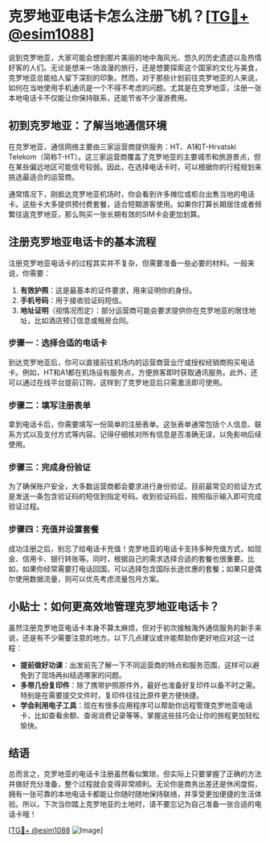 # 克罗地亚电话卡怎么注册飞机？[[TG💪+ @esim1088](https://t.me/s/esim1088)]

说到克罗地亚，大家可能会想到那片美丽的地中海风光、悠久的历史遗迹以及热情好客的人们。无论是想来一场浪漫的旅行，还是想要探索这个国家的文化与美食，克罗地亚总能给人留下深刻的印象。然而，对于那些计划前往克罗地亚的人来说，如何在当地使用手机通讯是一个不得不考虑的问题。尤其是在克罗地亚，注册一张本地电话卡不仅能让你保持联系，还能节省不少漫游费用。

## 初到克罗地亚：了解当地通信环境

在克罗地亚，通信网络主要由三家运营商提供服务：HT、A1和T-Hrvatski Telekom（简称T-HT）。这三家运营商覆盖了克罗地亚的主要城市和旅游景点，但在某些偏远地区可能信号较弱。因此，在选择电话卡时，可以根据你的行程规划来挑选最适合的运营商。

通常情况下，刚抵达克罗地亚机场时，你会看到许多摊位或柜台出售当地的电话卡。这些卡大多提供预付费套餐，适合短期游客使用。如果你打算长期居住或者频繁往返克罗地亚，那么购买一张长期有效的SIM卡会更加划算。

## 注册克罗地亚电话卡的基本流程

注册克罗地亚电话卡的过程其实并不复杂，但需要准备一些必要的材料。一般来说，你需要：

1. **有效护照**：这是最基本的证件要求，用来证明你的身份。
2. **手机号码**：用于接收验证码短信。
3. **地址证明**（视情况而定）：部分运营商可能会要求提供你在克罗地亚的居住地址，比如酒店预订信息或租房合同。

### 步骤一：选择合适的电话卡

到达克罗地亚后，你可以直接前往机场内的运营商营业厅或授权经销商购买电话卡。例如，HT和A1都在机场设有服务点，方便旅客即时获取通讯服务。此外，还可以通过在线平台提前订购，这样到了克罗地亚后只需激活即可使用。

### 步骤二：填写注册表单

拿到电话卡后，你需要填写一份简单的注册表单。这张表单通常包括个人信息、联系方式以及支付方式等内容。记得仔细核对所有信息是否准确无误，以免影响后续使用。

### 步骤三：完成身份验证

为了确保账户安全，大多数运营商都会要求进行身份验证。目前最常见的验证方式是发送一条包含验证码的短信到指定号码。收到验证码后，按照指示输入即可完成验证过程。

### 步骤四：充值并设置套餐

成功注册之后，别忘了给电话卡充值！克罗地亚的电话卡支持多种充值方式，如现金、信用卡、银行转账等。同时，根据自己的需求选择合适的套餐也很重要。比如，如果你经常需要打电话回国，可以选择包含国际长途优惠的套餐；如果只是偶尔使用数据流量，则可以优先考虑流量包月方案。

## 小贴士：如何更高效地管理克罗地亚电话卡？

虽然注册克罗地亚电话卡本身不算太麻烦，但对于初次接触海外通信服务的新手来说，还是有不少需要注意的地方。以下几点建议或许能帮助你更好地应对这一过程：

- **提前做好功课**：出发前先了解一下不同运营商的特点和服务范围，这样可以避免到了现场再纠结选哪家的问题。
- **多带几份复印件**：除了携带护照原件外，最好也准备好复印件以备不时之需。特别是在需要提交文件时，复印件往往比原件更方便快捷。
- **学会利用电子工具**：现在有很多应用程序可以帮助你远程管理克罗地亚电话卡，比如查看余额、查询消费记录等等。掌握这些技巧会让你的旅程更加轻松愉快。

## 结语

总而言之，克罗地亚的电话卡注册虽然看似繁琐，但实际上只要掌握了正确的方法并做好充分准备，整个过程就会变得非常顺利。无论你是商务出差还是休闲度假，拥有一张可靠的本地电话卡都能让你随时随地保持联络，并享受更加便捷的生活体验。所以，下次当你踏上克罗地亚的土地时，请不要忘记为自己准备一张合适的电话卡哦！

[[TG💪+ @esim1088](https://t.me/s/esim1088) ![Image](https://i.postimg.cc/4NQfJmqS/Snipaste-2025-05-13-00-14-12.png)]
